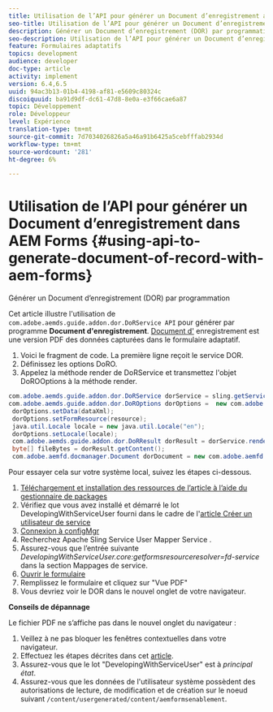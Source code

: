 ```yaml
---
title: Utilisation de l’API pour générer un Document d’enregistrement avec AEM Forms
seo-title: Utilisation de l’API pour générer un Document d’enregistrement avec AEM Forms
description: Générer un Document d’enregistrement (DOR) par programmation
seo-description: Utilisation de l’API pour générer un Document d’enregistrement avec AEM Forms
feature: Formulaires adaptatifs
topics: development
audience: developer
doc-type: article
activity: implement
version: 6.4,6.5
uuid: 94ac3b13-01b4-4198-af81-e5609c80324c
discoiquuid: ba91d9df-dc61-47d8-8e0a-e3f66cae6a87
topic: Développement
role: Développeur
level: Expérience
translation-type: tm+mt
source-git-commit: 7d7034026826a5a46a91b6425a5cebfffab2934d
workflow-type: tm+mt
source-wordcount: '281'
ht-degree: 6%

---
```



# Utilisation de l’API pour générer un Document d’enregistrement dans AEM Forms {#using-api-to-generate-document-of-record-with-aem-forms}

Générer un Document d’enregistrement (DOR) par programmation

Cet article illustre l&#39;utilisation de `com.adobe.aemds.guide.addon.dor.DoRService API` pour générer par programme **Document d&#39;enregistrement**. [Document d&#39;](https://docs.adobe.com/content/help/en/experience-manager-65/forms/adaptive-forms-advanced-authoring/generate-document-of-record-for-non-xfa-based-adaptive-forms.html) enregistrement est une version PDF des données capturées dans le formulaire adaptatif.

1. Voici le fragment de code. La première ligne reçoit le service DOR.
1. Définissez les options DoRO.
1. Appelez la méthode render de DoRService et transmettez l&#39;objet DoROOptions à la méthode render.

```java
com.adobe.aemds.guide.addon.dor.DoRService dorService = sling.getService(com.adobe.aemds.guide.addon.dor.DoRService.class);
com.adobe.aemds.guide.addon.dor.DoROptions dorOptions =  new com.adobe.aemds.guide.addon.dor.DoROptions();
 dorOptions.setData(dataXml);
 dorOptions.setFormResource(resource);
 java.util.Locale locale = new java.util.Locale("en");
 dorOptions.setLocale(locale);
 com.adobe.aemds.guide.addon.dor.DoRResult dorResult = dorService.render(dorOptions);
 byte[] fileBytes = dorResult.getContent();
 com.adobe.aemfd.docmanager.Document dorDocument = new com.adobe.aemfd.docmanager.Document(fileBytes);
```

Pour essayer cela sur votre système local, suivez les étapes ci-dessous.

1. [Téléchargement et installation des ressources de l’article à l’aide du gestionnaire de packages](assets/dor-with-api.zip)
1. Vérifiez que vous avez installé et démarré le lot DevelopingWithServiceUser fourni dans le cadre de l&#39;[article Créer un utilisateur de service](service-user-tutorial-develop.md)
1. [Connexion à configMgr](http://localhost:4502/system/console/configMgr)
1. Recherchez Apache Sling Service User Mapper Service .
1. Assurez-vous que l’entrée suivante _DevelopingWithServiceUser.core:getformsresourceresolver=fd-service_ dans la section Mappages de service.
1. [Ouvrir le formulaire](http://localhost:4502/content/dam/formsanddocuments/sandbox/1201-borrower-payments/jcr:content?wcmmode=disabled)
1. Remplissez le formulaire et cliquez sur &quot;Vue PDF&quot;
1. Vous devriez voir le DOR dans le nouvel onglet de votre navigateur.


**Conseils de dépannage**

Le fichier PDF ne s’affiche pas dans le nouvel onglet du navigateur :

1. Veillez à ne pas bloquer les fenêtres contextuelles dans votre navigateur.
1. Effectuez les étapes décrites dans cet [article](service-user-tutorial-develop.md).
1. Assurez-vous que le lot &quot;DevelopingWithServiceUser&quot; est à *principal état*.
1. Assurez-vous que les données de l&#39;utilisateur système possèdent des autorisations de lecture, de modification et de création sur le noeud suivant `/content/usergenerated/content/aemformsenablement`.

